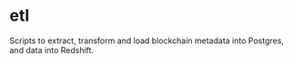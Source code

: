 # etl
Scripts to extract, transform and load blockchain metadata into Postgres, and data into Redshift.
